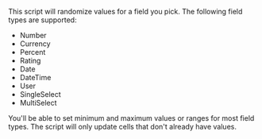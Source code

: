 This script will randomize values for a field you pick. The following field types are supported:
- Number
- Currency
- Percent
- Rating
- Date
- DateTime
- User
- SingleSelect
- MultiSelect

You'll be able to set minimum and maximum values or ranges for most field types. The script will only update cells that don't already have values.